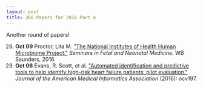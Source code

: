 ```yaml
---
layout: post
title: 366 Papers for 2016 Part 4
---
```


Another round of papers!

28. **Oct 09** Proctor, Lita M. ["The National Institutes of Health Human
    Microbiome Project."][oct09proctor] *Seminars in Fetal and Neonatal
    Medicine.* WB Saunders, 2016.
27. **Oct 06** Evans, R. Scott, et al. ["Automated identification and predictive
    tools to help identify high-risk heart failure patients: pilot
    evaluation."][oct06evans] *Journal of the American Medical Informatics
    Association* (2016): ocv197.

[oct09proctor]: http://dx.doi.org/10.1016/j.siny.2016.05.002
[oct06evans]: http://dx.doi.org/10.1093/jamia/ocv197
